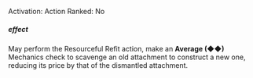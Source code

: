 Activation: Action
Ranked: No
##### effect
May perform the Resourceful Refit action,
make an **Average (◆◆)** Mechanics check to
scavenge an old attachment to construct a
new one, reducing its price by that of the
dismantled attachment.